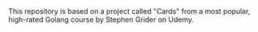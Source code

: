 This repository is based on a project called "Cards" from a most popular, high-rated Golang course by Stephen Grider on Udemy.
